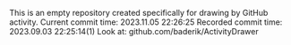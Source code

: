 This is an empty repository created specifically for drawing by GitHub activity.
Current commit time: 2023.11.05 22:26:25
Recorded commit time: 2023.09.03 22:25:14(1)
Look at: github.com/baderik/ActivityDrawer
